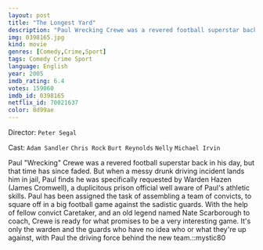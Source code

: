 ```yaml
---
layout: post
title: "The Longest Yard"
description: "Paul Wrecking Crewe was a revered football superstar back in his day, but that time has since faded. But when a messy drunk driving incident lands him in jail, Paul finds he was specifically requested by Warden Hazen (James Cromwell), a duplicitous prison official well aware of Paul's athletic skills. Paul has been assigned the task of assembling a team of convicts, to square off in a big football game against the sadistic guards. With the help of fellow convict Caretaker, an.."
img: 0398165.jpg
kind: movie
genres: [Comedy,Crime,Sport]
tags: Comedy Crime Sport 
language: English
year: 2005
imdb_rating: 6.4
votes: 159060
imdb_id: 0398165
netflix_id: 70021637
color: 8d99ae
---
```

Director: `Peter Segal`  

Cast: `Adam Sandler` `Chris Rock` `Burt Reynolds` `Nelly` `Michael Irvin` 

Paul "Wrecking" Crewe was a revered football superstar back in his day, but that time has since faded. But when a messy drunk driving incident lands him in jail, Paul finds he was specifically requested by Warden Hazen (James Cromwell), a duplicitous prison official well aware of Paul's athletic skills. Paul has been assigned the task of assembling a team of convicts, to square off in a big football game against the sadistic guards. With the help of fellow convict Caretaker, and an old legend named Nate Scarborough to coach, Crewe is ready for what promises to be a very interesting game. It's only the warden and the guards who have no idea who or what they're up against, with Paul the driving force behind the new team.::mystic80